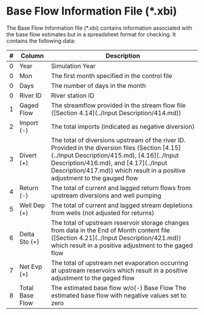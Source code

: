 # Base Flow Information File (*.xbi) #

The Base Flow Information file (\*.xbi) contains information associated with the base flow estimates but in a 
spreadsheet format for checking. It contains the following data: 

| #      | Column           | Description     |
| -----  | ---------------  | ------------    |                      
| 0      | Year             | Simulation Year                                             
| 0      | Mon              | The first month specified in the control file
| 0      | Days             | The number of days in the month
| 0      | River ID         | River station ID 
| 1      | Gaged Flow       | The streamflow provided in the stream flow file ([Section 4.14](../Input Description/414.md))   
| 2      | Import (-)       | The total imports (indicated as negative diversion)                                                    
| 3      | Divert (+)       | The total of diversions upstream of the river ID. Provided in the diversion files (Section [4.15](../Input Description/415.md), [4.16](../Input Description/416.md), and [4.17](../Input Description/417.md)) which result in a positive adjustment to the gauged flow    
| 4      | Return (-)       | The total of current and lagged return flows from upstream diversions and well pumping 
| 5      | Well Dep (+)     | The total of current and lagged stream depletions from wells (not adjusted for returns)
| 6      | Delta Sto (+)    | The total of upstream reservoir storage changes from data in the End of Month content file ([Section 4.21](../Input Description/421.md)) which result in a positive adjustment to the gaged flow
| 7      | Net Evp (+)      | The total of upstream net evaporation occurring at upstream reservoirs which result in a positive adjustment to the gaged flow                                         
| 8      | Total Base Flow  | The estimated base flow w/o(-) Base Flow The estimated base flow with negative values set to zero
